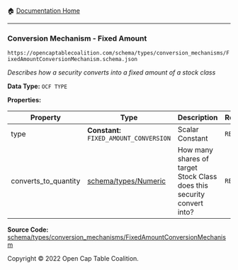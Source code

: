 :house: [Documentation Home](../../../../)

---

### Conversion Mechanism - Fixed Amount

`https://opencaptablecoalition.com/schema/types/conversion_mechanisms/FixedAmountConversionMechanism.schema.json`

_Describes how a security converts into a fixed amount of a stock class_

**Data Type:** `OCF TYPE`

**Properties:**

| Property             | Type                                                     | Description                                                            | Required   |
| -------------------- | -------------------------------------------------------- | ---------------------------------------------------------------------- | ---------- |
| type                 | **Constant:** `FIXED_AMOUNT_CONVERSION`                  | Scalar Constant                                                        | `REQUIRED` |
| converts_to_quantity | [schema/types/Numeric](../../../schema/types/Numeric.md) | How many shares of target Stock Class does this security convert into? | `REQUIRED` |

**Source Code:** [schema/types/conversion_mechanisms/FixedAmountConversionMechanism](../../../../schema/types/conversion_mechanisms/FixedAmountConversionMechanism.schema.json)

Copyright © 2022 Open Cap Table Coalition.
